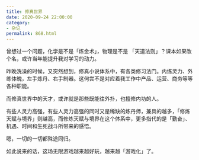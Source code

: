 ```yaml
---
title: 修真世界
date: 2020-09-24 22:00:00
category: 
- 杂记
permalink: 868.html
---
```


曾想过一个问题，化学是不是「炼金术」，物理是不是 「天道法则」？课本如果改个名，或许当年能提升我对学习的动力。


昨晚洗澡的时候，又突然想到，修真小说体系中，有各类修习法门。内练灵力、外练体魄，左手炼丹、右手制器。这何尝不是对应着我工作中产品、运营、商务等等各种职能。


而修真世界中的天才，或许就是那些既能往外扑，也擅修内功的人。


有些人灵力高强，有些人灵力高强的同时又是稀缺的炼丹师，兼具的越多，「修炼天赋与境界」则越高，而修炼天赋与境界在这个体系中，更多指代的是「勤奋」、机遇、时间和生死战斗所带来的感悟。


嗯，一切的一切都殊途同归。


如此说来的话，这场无限游戏越来越好玩，越来越「游戏化」了。